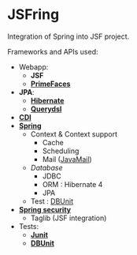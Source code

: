 ﻿# JSFring

Integration of Spring into JSF project.

Frameworks and APIs used:

* Webapp:
	* **JSF**
	* [**PrimeFaces**](http://primefaces.org/)
* **JPA**:
	* [**Hibernate**](http://hibernate.org/)
	* [**Querydsl**](http://www.querydsl.com/)
* [**CDI**](https://docs.oracle.com/javaee/6/tutorial/doc/gjbnr.html)
* [**Spring**](http://projects.spring.io/spring-framework/)
	* Context & Context support
		* Cache
		* Scheduling
		* Mail ([JavaMail](http://www.oracle.com/technetwork/java/javamail/index.html))
	* *Database*
		* JDBC
		* ORM : Hibernate 4
		* JPA
	* Test : [DBUnit](http://springtestdbunit.github.io/spring-test-dbunit/)
* [**Spring security**](http://projects.spring.io/spring-security/)
	* Taglib (JSF integration)
* Tests:
	* [**Junit**](http://junit.org/)
	* [**DBUnit**](http://dbunit.sourceforge.net/)
